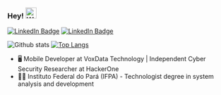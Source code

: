 ### Hey! <img alt="Waving hand emoji" src="https://github.com/OfficialMarinho/OfficialMarinho/blob/master/waving-hand-emoji-animated.gif?raw=true" width="25px">

[![LinkedIn Badge](https://img.shields.io/badge/-TiagoDanin-blue?style=for-the-badge&logo=Linkedin&logoColor=white&link=https://www.linkedin.com/in/TiagoDanin/)](https://www.linkedin.com/in/TigoDanin/)
[![LinkedIn Badge](https://img.shields.io/badge/-@__TiagoEDGE-blue?style=for-the-badge&logo=Twitter&logoColor=white&link=https://twitter.com/_TiagoEDGE/)](https://twitter.com/_TiagoEDGE/)

![Github stats](https://github-readme-stats.vercel.app/api?username=TiagoDanin&theme=gruvbox&show_icons=true&hide_border=false&count_private=true&include_all_commits=true&line_height=24.5)
[![Top Langs](https://github-readme-stats.vercel.app/api/top-langs/?username=TiagoDanin&theme=gruvbox&layout=compact&hide=html,css&langs_count=10)](https://github.com/TiagoDanin?tab=repositories)

- 🖥 Mobile Developer at VoxData Technology | Independent Cyber Security Researcher at HackerOne 
- 👨‍🎓 Instituto Federal do Pará (IFPA) - Technologist degree in system analysis and development

